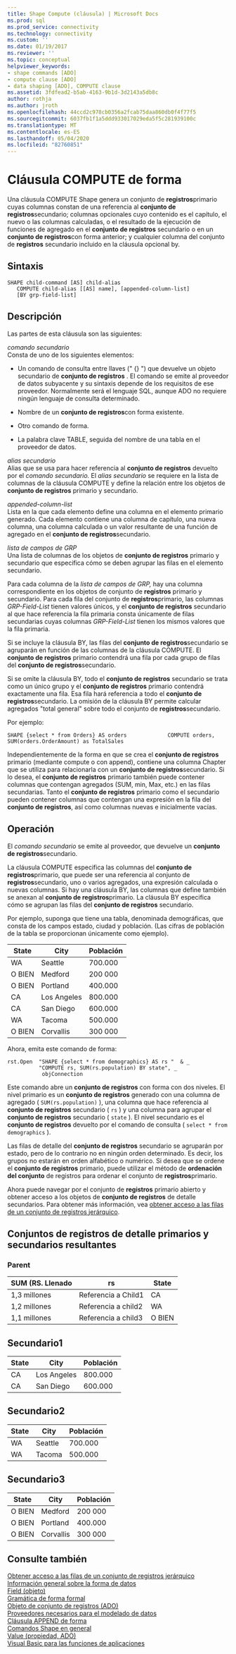```yaml
---
title: Shape Compute (cláusula) | Microsoft Docs
ms.prod: sql
ms.prod_service: connectivity
ms.technology: connectivity
ms.custom: ''
ms.date: 01/19/2017
ms.reviewer: ''
ms.topic: conceptual
helpviewer_keywords:
- shape commands [ADO]
- compute clause [ADO]
- data shaping [ADO], COMPUTE clause
ms.assetid: 3fdfead2-b5ab-4163-9b1d-3d2143a5db8c
author: rothja
ms.author: jroth
ms.openlocfilehash: 44ccd2c978cb0356a2fcab75daa860db0f4f77f5
ms.sourcegitcommit: 6037fb1f1a5ddd933017029eda5f5c281939100c
ms.translationtype: MT
ms.contentlocale: es-ES
ms.lasthandoff: 05/04/2020
ms.locfileid: "82760851"
---
```

# <a name="shape-compute-clause"></a>Cláusula COMPUTE de forma
Una cláusula COMPUTE Shape genera un conjunto de **registros**primario cuyas columnas constan de una referencia al **conjunto de registros**secundario; columnas opcionales cuyo contenido es el capítulo, el nuevo o las columnas calculadas, o el resultado de la ejecución de funciones de agregado en el **conjunto de registros** secundario o en un **conjunto de registros**con forma anterior; y cualquier columna del conjunto de **registros** secundario incluido en la cláusula opcional by.  
  
## <a name="syntax"></a>Sintaxis  
  
```  
SHAPE child-command [AS] child-alias  
   COMPUTE child-alias [[AS] name], [appended-column-list]  
   [BY grp-field-list]  
```  
  
## <a name="description"></a>Descripción  
 Las partes de esta cláusula son las siguientes:  
  
 *comando secundario*  
 Consta de uno de los siguientes elementos:  
  
-   Un comando de consulta entre llaves (" {} ") que devuelve un objeto secundario de **conjunto de registros** . El comando se emite al proveedor de datos subyacente y su sintaxis depende de los requisitos de ese proveedor. Normalmente será el lenguaje SQL, aunque ADO no requiere ningún lenguaje de consulta determinado.  
  
-   Nombre de un **conjunto de registros**con forma existente.  
  
-   Otro comando de forma.  
  
-   La palabra clave TABLE, seguida del nombre de una tabla en el proveedor de datos.  
  
 *alias secundario*  
 Alias que se usa para hacer referencia al **conjunto de registros** devuelto por el *comando secundario.* El *alias secundario* se requiere en la lista de columnas de la cláusula COMPUTE y define la relación entre los objetos de **conjunto de registros** primario y secundario.  
  
 *appended-column-list*  
 Lista en la que cada elemento define una columna en el elemento primario generado. Cada elemento contiene una columna de capítulo, una nueva columna, una columna calculada o un valor resultante de una función de agregado en el **conjunto de registros**secundario.  
  
 *lista de campos de GRP*  
 Una lista de columnas de los objetos de **conjunto de registros** primario y secundario que especifica cómo se deben agrupar las filas en el elemento secundario.  
  
 Para cada columna de la *lista de campos de GRP,* hay una columna correspondiente en los objetos de conjunto de **registros** primario y secundario. Para cada fila del conjunto de **registros**primario, las columnas *GRP-Field-List* tienen valores únicos, y el **conjunto de registros** secundario al que hace referencia la fila primaria consta únicamente de filas secundarias cuyas columnas *GRP-Field-List* tienen los mismos valores que la fila primaria.  
  
 Si se incluye la cláusula BY, las filas del **conjunto de registros**secundario se agruparán en función de las columnas de la cláusula COMPUTE. El **conjunto de registros** primario contendrá una fila por cada grupo de filas del **conjunto de registros**secundario.  
  
 Si se omite la cláusula BY, todo el **conjunto de registros** secundario se trata como un único grupo y el **conjunto de registros** primario contendrá exactamente una fila. Esa fila hará referencia a todo el **conjunto de registros**secundario. La omisión de la cláusula BY permite calcular agregados "total general" sobre todo el conjunto de **registros**secundario.  
  
 Por ejemplo:  
  
```  
SHAPE {select * from Orders} AS orders             COMPUTE orders, SUM(orders.OrderAmount) as TotalSales         
```  
  
 Independientemente de la forma en que se crea el **conjunto de registros** primario (mediante compute o con append), contiene una columna Chapter que se utiliza para relacionarla con un **conjunto de registros**secundario. Si lo desea, el **conjunto de registros** primario también puede contener columnas que contengan agregados (SUM, min, Max, etc.) en las filas secundarias. Tanto el **conjunto de registros** primario como el secundario pueden contener columnas que contengan una expresión en la fila del **conjunto de registros**, así como columnas nuevas e inicialmente vacías.  
  
## <a name="operation"></a>Operación  
 El *comando secundario* se emite al proveedor, que devuelve un **conjunto de registros**secundario.  
  
 La cláusula COMPUTE especifica las columnas del **conjunto de registros**primario, que puede ser una referencia al conjunto de **registros**secundario, uno o varios agregados, una expresión calculada o nuevas columnas. Si hay una cláusula BY, las columnas que define también se anexan al **conjunto de registros**primario. La cláusula BY especifica cómo se agrupan las filas del **conjunto de registros** secundario.  
  
 Por ejemplo, suponga que tiene una tabla, denominada demográficas, que consta de los campos estado, ciudad y población. (Las cifras de población de la tabla se proporcionan únicamente como ejemplo).  
  
|State|City|Población|  
|-----------|----------|----------------|  
|WA|Seattle|700.000|  
|O BIEN|Medford|200 000|  
|O BIEN|Portland|400.000|  
|CA|Los Angeles|800.000|  
|CA|San Diego|600.000|  
|WA|Tacoma|500.000|  
|O BIEN|Corvallis|300 000|  
  
 Ahora, emita este comando de forma:  
  
```  
rst.Open  "SHAPE {select * from demographics} AS rs "  & _  
          "COMPUTE rs, SUM(rs.population) BY state", _  
           objConnection  
```  
  
 Este comando abre un **conjunto de registros** con forma con dos niveles. El nivel primario es un **conjunto de registros** generado con una columna de agregado ( `SUM(rs.population)` ), una columna que hace referencia al **conjunto de registros** secundario ( `rs` ) y una columna para agrupar el **conjunto de registros** secundario ( `state` ). El nivel secundario es el **conjunto de registros** devuelto por el comando de consulta ( `select * from demographics` ).  
  
 Las filas de detalle del **conjunto de registros** secundario se agruparán por estado, pero de lo contrario no en ningún orden determinado. Es decir, los grupos no estarán en orden alfabético o numérico. Si desea que se ordene el **conjunto de registros** primario, puede utilizar el método de **ordenación del conjunto** de registros para ordenar el conjunto de **registros**primario.  
  
 Ahora puede navegar por el conjunto de **registros** primario abierto y obtener acceso a los objetos de **conjunto de registros** de detalle secundarios. Para obtener más información, vea [obtener acceso a las filas de un conjunto de registros jerárquico](../../../ado/guide/data/accessing-rows-in-a-hierarchical-recordset.md).  
  
## <a name="resultant-parent-and-child-detail-recordsets"></a>Conjuntos de registros de detalle primarios y secundarios resultantes  
  
### <a name="parent"></a>Parent  
  
|SUM (RS. Llenado|rs|State|  
|---------------------------|--------|-----------|  
|1,3 millones|Referencia a Child1|CA|  
|1,2 millones|Referencia a child2|WA|  
|1,1 millones|Referencia a child3|O BIEN|  
  
## <a name="child1"></a>Secundario1  
  
|State|City|Población|  
|-----------|----------|----------------|  
|CA|Los Angeles|800.000|  
|CA|San Diego|600.000|  
  
## <a name="child2"></a>Secundario2  
  
|State|City|Población|  
|-----------|----------|----------------|  
|WA|Seattle|700.000|  
|WA|Tacoma|500.000|  
  
## <a name="child3"></a>Secundario3  
  
|State|City|Población|  
|-----------|----------|----------------|  
|O BIEN|Medford|200 000|  
|O BIEN|Portland|400.000|  
|O BIEN|Corvallis|300 000|  
  
## <a name="see-also"></a>Consulte también  
 [Obtener acceso a las filas de un conjunto de registros jerárquico](../../../ado/guide/data/accessing-rows-in-a-hierarchical-recordset.md)   
 [Información general sobre la forma de datos](../../../ado/guide/data/data-shaping-overview.md)   
 [Field (objeto)](../../../ado/reference/ado-api/field-object.md)   
 [Gramática de forma formal](../../../ado/guide/data/formal-shape-grammar.md)   
 [Objeto de conjunto de registros (ADO)](../../../ado/reference/ado-api/recordset-object-ado.md)   
 [Proveedores necesarios para el modelado de datos](../../../ado/guide/data/required-providers-for-data-shaping.md)   
 [Cláusula APPEND de forma](../../../ado/guide/data/shape-append-clause.md)   
 [Comandos Shape en general](../../../ado/guide/data/shape-commands-in-general.md)   
 [Value (propiedad, ADO)](../../../ado/reference/ado-api/value-property-ado.md)   
 [Visual Basic para las funciones de aplicaciones](../../../ado/guide/data/visual-basic-for-applications-functions.md)
